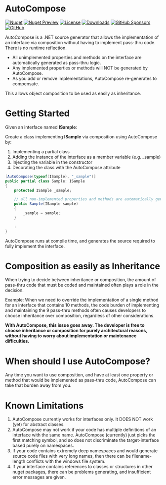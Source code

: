 # AutoCompose

[![Nuget](https://img.shields.io/nuget/v/FarSkeptic.AutoCompose?style=flat-square)](https://www.nuget.org/packages/FarSkeptic.AutoCompose/)
[![Nuget Preview](https://img.shields.io/nuget/vpre/FarSkeptic.AutoCompose?style=flat-square&label=nuget%20preview)](https://www.nuget.org/packages/FarSkeptic.AutoCompose/)
[![License](https://img.shields.io/github/license/farskeptic/AutoCompose?style=flat-square)](https://github.com/farskeptic/AutoCompose/blob/main/LICENSE)
[![Downloads](https://img.shields.io/nuget/dt/FarSkeptic.AutoCompose?style=flat-square)](https://www.nuget.org/packages/FarSkeptic.AutoCompose/)
[![GitHub Sponsors](https://img.shields.io/github/sponsors/farskeptic)](https://github.com/sponsors/farskeptic)
[![GitHub](https://img.shields.io/badge/-source-181717.svg?logo=GitHub)](https://github.com/farskeptic/autocompose)

AutoCompose is a .NET source generator that allows the implementation of an interface via composition without having to implement pass-thru code.  There is no runtime reflection.
  - All unimplemented properties and methods on the interface are automatically generated as pass-thru logic.  
  - Any implemented properties or methods will NOT be generated by AutoCompose.
  - As you add or remove implementations, AutoCompose re-generates to compensate.


This allows object composition to be used as easily as inheritance.

# Getting Started

Given an interface named **ISample**:

Create a class implementing **ISample** via composition using AutoCompose by:
1. Implementing a partial class
1. Adding the instance of the interface as a member variable (e.g. _sample)
1. Injecting the variable in the constructor
1. Decorating the class with the AutoCompose attribute

```csharp
[AutoCompose(typeof(ISample), "_sample")]
public partial class Sample: ISample
{
    protected ISample _sample;

    // all non-implemented properties and methods are automatically generated as pass-thru logic
    public Sample(ISample sample) 
    {
        _sample = sample;
    }

    :
}
```

AutoCompose runs at compile time, and generates the source required to fully implement the interface.


# Composition as easily as Inheritance

When trying to decide between inheritance or composition, the amount of pass-thru code that must be coded and maintained often plays a role in the decision.

Example: When we need to override the implementation of a single method for an interface that contains 10 methods, the code burden of implementing and maintaining the 9 pass-thru methods often causes developers to choose inheritance over composition, regardless of other considerations.

**With AutoCompose, this issue goes away.  The developer is free to choose inheritance or composition for purely architectural reasons, without having to worry about implementation or maintenance difficulties.**

# When should I use AutoCompose?

Any time you want to use composition, and have at least one property or method that would be implemented as pass-thru code, AutoCompose can take that burden away from you.

# Known Limitations

1. AutoCompose currently works for interfaces only.  It DOES NOT work (yet) for abstract classes.
1. AutoCompose may not work if your code has multiple definitions of an interface with the same name.  AutoCompose (currently) just picks the first matching symbol, and so does not discriminate the target-interface based purely on namespaces.
1. If your code contains extremely deep namespaces and would generate source code files with very long names, then there can be filename-length conflicts with the windows file system.
1. If your interface contains references to classes or structures in other nuget packages, there can be problems generating, and insufficient error messages are given.

   


